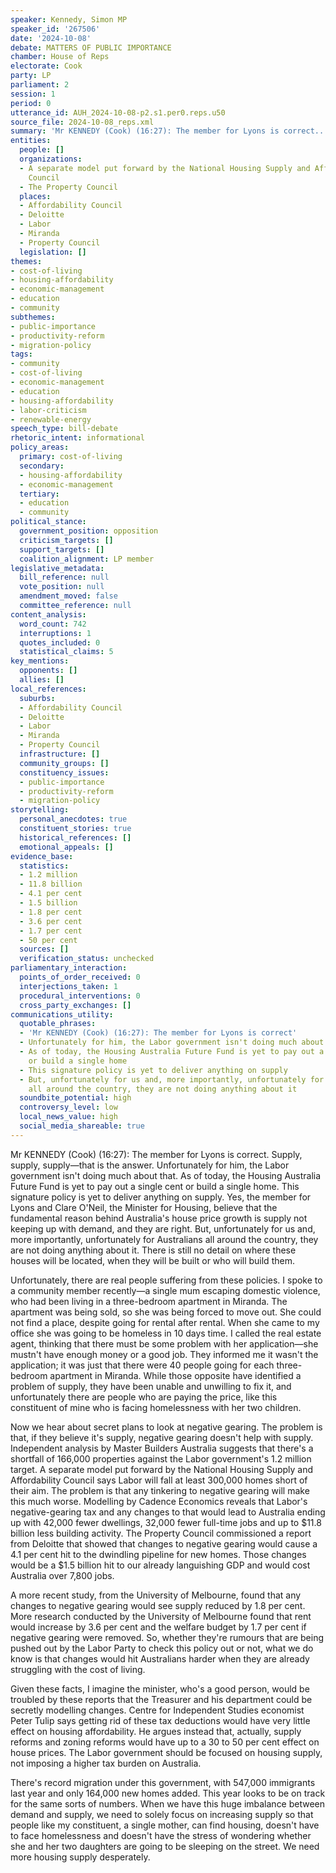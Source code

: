 ```yaml
---
speaker: Kennedy, Simon MP
speaker_id: '267506'
date: '2024-10-08'
debate: MATTERS OF PUBLIC IMPORTANCE
chamber: House of Reps
electorate: Cook
party: LP
parliament: 2
session: 1
period: 0
utterance_id: AUH_2024-10-08-p2.s1.per0.reps.u50
source_file: 2024-10-08_reps.xml
summary: 'Mr KENNEDY (Cook) (16:27): The member for Lyons is correct...'
entities:
  people: []
  organizations:
  - A separate model put forward by the National Housing Supply and Affordability
    Council
  - The Property Council
  places:
  - Affordability Council
  - Deloitte
  - Labor
  - Miranda
  - Property Council
  legislation: []
themes:
- cost-of-living
- housing-affordability
- economic-management
- education
- community
subthemes:
- public-importance
- productivity-reform
- migration-policy
tags:
- community
- cost-of-living
- economic-management
- education
- housing-affordability
- labor-criticism
- renewable-energy
speech_type: bill-debate
rhetoric_intent: informational
policy_areas:
  primary: cost-of-living
  secondary:
  - housing-affordability
  - economic-management
  tertiary:
  - education
  - community
political_stance:
  government_position: opposition
  criticism_targets: []
  support_targets: []
  coalition_alignment: LP member
legislative_metadata:
  bill_reference: null
  vote_position: null
  amendment_moved: false
  committee_reference: null
content_analysis:
  word_count: 742
  interruptions: 1
  quotes_included: 0
  statistical_claims: 5
key_mentions:
  opponents: []
  allies: []
local_references:
  suburbs:
  - Affordability Council
  - Deloitte
  - Labor
  - Miranda
  - Property Council
  infrastructure: []
  community_groups: []
  constituency_issues:
  - public-importance
  - productivity-reform
  - migration-policy
storytelling:
  personal_anecdotes: true
  constituent_stories: true
  historical_references: []
  emotional_appeals: []
evidence_base:
  statistics:
  - 1.2 million
  - 11.8 billion
  - 4.1 per cent
  - 1.5 billion
  - 1.8 per cent
  - 3.6 per cent
  - 1.7 per cent
  - 50 per cent
  sources: []
  verification_status: unchecked
parliamentary_interaction:
  points_of_order_received: 0
  interjections_taken: 1
  procedural_interventions: 0
  cross_party_exchanges: []
communications_utility:
  quotable_phrases:
  - 'Mr KENNEDY (Cook) (16:27): The member for Lyons is correct'
  - Unfortunately for him, the Labor government isn't doing much about that
  - As of today, the Housing Australia Future Fund is yet to pay out a single cent
    or build a single home
  - This signature policy is yet to deliver anything on supply
  - But, unfortunately for us and, more importantly, unfortunately for Australians
    all around the country, they are not doing anything about it
  soundbite_potential: high
  controversy_level: low
  local_news_value: high
  social_media_shareable: true
---
```


Mr KENNEDY (Cook) (16:27): The member for Lyons is correct. Supply, supply, supply—that is the answer. Unfortunately for him, the Labor government isn't doing much about that. As of today, the Housing Australia Future Fund is yet to pay out a single cent or build a single home. This signature policy is yet to deliver anything on supply. Yes, the member for Lyons and Clare O'Neil, the Minister for Housing, believe that the fundamental reason behind Australia's house price growth is supply not keeping up with demand, and they are right. But, unfortunately for us and, more importantly, unfortunately for Australians all around the country, they are not doing anything about it. There is still no detail on where these houses will be located, when they will be built or who will build them.

Unfortunately, there are real people suffering from these policies. I spoke to a community member recently—a single mum escaping domestic violence, who had been living in a three-bedroom apartment in Miranda. The apartment was being sold, so she was being forced to move out. She could not find a place, despite going for rental after rental. When she came to my office she was going to be homeless in 10 days time. I called the real estate agent, thinking that there must be some problem with her application—she mustn't have enough money or a good job. They informed me it wasn't the application; it was just that there were 40 people going for each three-bedroom apartment in Miranda. While those opposite have identified a problem of supply, they have been unable and unwilling to fix it, and unfortunately there are people who are paying the price, like this constituent of mine who is facing homelessness with her two children.

Now we hear about secret plans to look at negative gearing. The problem is that, if they believe it's supply, negative gearing doesn't help with supply. Independent analysis by Master Builders Australia suggests that there's a shortfall of 166,000 properties against the Labor government's 1.2 million target. A separate model put forward by the National Housing Supply and Affordability Council says Labor will fall at least 300,000 homes short of their aim. The problem is that any tinkering to negative gearing will make this much worse. Modelling by Cadence Economics reveals that Labor's negative-gearing tax and any changes to that would lead to Australia ending up with 42,000 fewer dwellings, 32,000 fewer full-time jobs and up to $11.8 billion less building activity. The Property Council commissioned a report from Deloitte that showed that changes to negative gearing would cause a 4.1 per cent hit to the dwindling pipeline for new homes. Those changes would be a $1.5 billion hit to our already languishing GDP and would cost Australia over 7,800 jobs.

A more recent study, from the University of Melbourne, found that any changes to negative gearing would see supply reduced by 1.8 per cent. More research conducted by the University of Melbourne found that rent would increase by 3.6 per cent and the welfare budget by 1.7 per cent if negative gearing were removed. So, whether they're rumours that are being pushed out by the Labor Party to check this policy out or not, what we do know is that changes would hit Australians harder when they are already struggling with the cost of living.

Given these facts, I imagine the minister, who's a good person, would be troubled by these reports that the Treasurer and his department could be secretly modelling changes. Centre for Independent Studies economist Peter Tulip says getting rid of these tax deductions would have very little effect on housing affordability. He argues instead that, actually, supply reforms and zoning reforms would have up to a 30 to 50 per cent effect on house prices. The Labor government should be focused on housing supply, not imposing a higher tax burden on Australia.

There's record migration under this government, with 547,000 immigrants last year and only 164,000 new homes added. This year looks to be on track for the same sorts of numbers. When we have this huge imbalance between demand and supply, we need to solely focus on increasing supply so that people like my constituent, a single mother, can find housing, doesn't have to face homelessness and doesn't have the stress of wondering whether she and her two daughters are going to be sleeping on the street. We need more housing supply desperately.